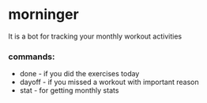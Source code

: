 # morninger
It is a bot for tracking your monthly workout activities
### commands:
- done - if you did the exercises today
- dayoff - if you missed a workout with important reason
- stat - for getting monthly stats
